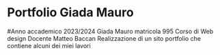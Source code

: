 # Portfolio Giada Mauro
#Anno accademico 2023/2024
Giada Mauro
matricola 995
Corso di Web design
Docente Matteo Baccan
Realizzazione di un sito portfolio che contiene alcuni dei miei lavori

